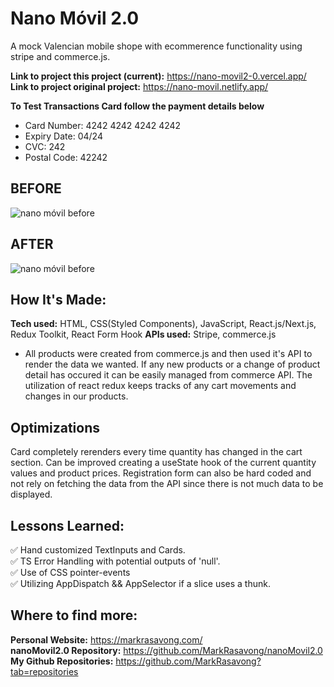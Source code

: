 # Nano Móvil 2.0

A mock Valencian mobile shope with ecommerence functionality using stripe and commerce.js.

**Link to project this project (current):** https://nano-movil2-0.vercel.app/
**Link to project original project:** https://nano-movil.netlify.app/

**To Test Transactions Card follow the payment details below**

- Card Number: 4242 4242 4242 4242
- Expiry Date: 04/24
- CVC: 242
- Postal Code: 42242

## BEFORE

![nano móvil before](./nano1_animation.gif)

## AFTER

![nano móvil before](./nano1_animation.gif)

## How It's Made:

**Tech used:** HTML, CSS(Styled Components), JavaScript, React.js/Next.js, Redux Toolkit, React Form Hook
**APIs used:** Stripe, commerce.js

- All products were created from commerce.js and then used it's API to render the data we wanted. If any new products or a change of product detail has occured it can be easily managed from commerce API. The utilization of react redux keeps tracks of any cart movements and changes in our products.

## Optimizations

Card completely rerenders every time quantity has changed in the cart section. Can be improved creating a useState hook of the current quantity values and product prices. Registration form can also be hard coded and not rely on fetching the data from the API since there is not much data to be displayed.

## Lessons Learned:

✅ Hand customized TextInputs and Cards. <br>
✅ TS Error Handling with potential outputs of 'null'. <br>
✅ Use of CSS pointer-events <br>
✅ Utilizing AppDispatch && AppSelector if a slice uses a thunk. <br>

## Where to find more:

**Personal Website:** https://markrasavong.com/ <br>
**nanoMovil2.0 Repository:** https://github.com/MarkRasavong/nanoMovil2.0 <br>
**My Github Repositories:** https://github.com/MarkRasavong?tab=repositories <br>
